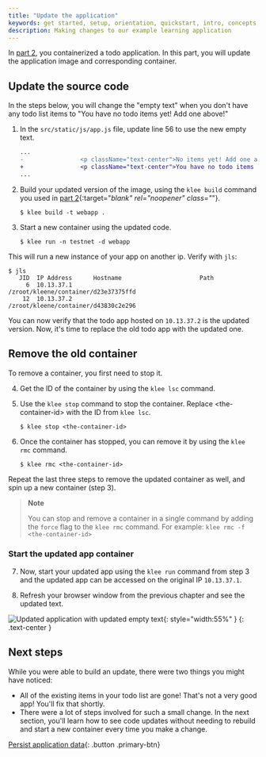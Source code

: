 ```yaml
---
title: "Update the application"
keywords: get started, setup, orientation, quickstart, intro, concepts, containers
description: Making changes to our example learning application
---
```


In [part 2](./02_our_app.md), you containerized a todo application.
In this part, you will update the application image and corresponding container.

## Update the source code

In the steps below, you will change the "empty text" when you don't have any todo list items to "You have no todo items yet! Add one above!"


1. In the `src/static/js/app.js` file, update line 56 to use the new empty text.

    ```diff
    ...
    -                <p className="text-center">No items yet! Add one above!</p>
    +                <p className="text-center">You have no todo items yet! Add one above!</p>
    ...
    ```

2. Build your updated version of the image, using the `klee build` command you used in [part 2](./02_our_app.md/#build-the-apps-container-image){:target="_blank" rel="noopener" class="_"}.

   ```console
   $ klee build -t webapp .
   ```

3. Start a new container using the updated code.

    ```console
    $ klee run -n testnet -d webapp
    ```

This will run a new instance of your app on another ip. Verify with `jls`:

```console
$ jls
   JID  IP Address      Hostname                      Path
     6  10.13.37.1                                    /zroot/kleene/container/d23e37375ffd
    12  10.13.37.2                                    /zroot/kleene/container/d43830c2e296
```

You can now verify that the todo app hosted on `10.13.37.2` is the updated version.
Now, it's time to replace the old todo app with the updated one.

## Remove the old container

To remove a container, you first need to stop it.

4. Get the ID of the container by using the `klee lsc` command.

5. Use the `klee stop` command to stop the container. Replace &lt;the-container-id&gt; with the ID from `klee lsc`.

    ```console
    $ klee stop <the-container-id>
    ```

6. Once the container has stopped, you can remove it by using the `klee rmc` command.

    ```console
    $ klee rmc <the-container-id>
    ```

Repeat the last three steps to remove the updated container as well, and spin up a new container (step 3).

>**Note**
>
>You can stop and remove a container in a single command by adding the `force` flag to the `klee rmc` command. For example: `klee rmc -f <the-container-id>`

### Start the updated app container

7. Now, start your updated app using the `klee run` command from step 3 and the updated app can be accessed on the original IP `10.13.37.1`.

8. Refresh your browser window from the previous chapter and see the updated text.

![Updated application with updated empty text](images/todo-list-updated-empty-text.png){: style="width:55%" }
{: .text-center }

## Next steps

While you were able to build an update, there were two things you might have noticed:

- All of the existing items in your todo list are gone! That's not a very good app! You'll fix that
shortly.
- There were a lot of steps involved for such a small change. In the next section, you'll learn
how to see code updates without needing to rebuild and start a new container every time you make a change.

[Persist application data](04_persisting_data.md){: .button .primary-btn}
